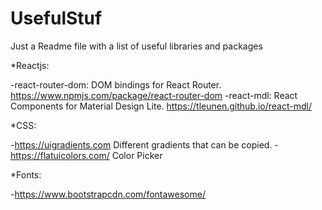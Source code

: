 # UsefulStuf
Just a Readme file with a list of useful libraries and packages

*Reactjs:

  -react-router-dom: DOM bindings for React Router. https://www.npmjs.com/package/react-router-dom
  -react-mdl: React Components for Material Design Lite. https://tleunen.github.io/react-mdl/


*CSS:

  -https://uigradients.com Different gradients that can be copied.
  -https://flatuicolors.com/ Color Picker

*Fonts:

  -https://www.bootstrapcdn.com/fontawesome/
